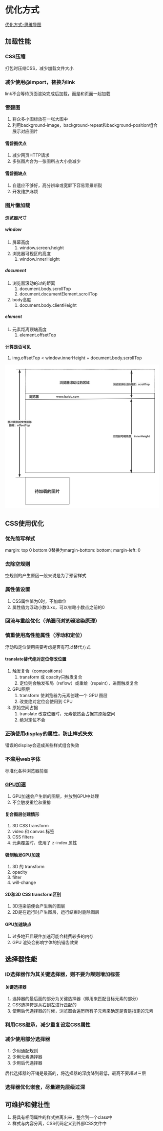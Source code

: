 # 优化方式

[优化方式-思维导图](./mind/09-优化方式.html)

## 加载性能

### CSS压缩

打包时压缩CSS，减少加载文件大小

### 减少使用@import，替换为link

link不会等待页面渲染完成后加载，而是和页面一起加载

### 雪碧图

1. 将众多小图标放在一张大图中
2. 利用background-image，background-repeat和background-position组合展示对应图片

#### 雪碧图优点

1. 减少网页HTTP请求
2. 多张图片合为一张图所占大小会减少

#### 雪碧图缺点

1. 自适应不够好，高分辨率或宽屏下容易背景断裂
2. 开发维护麻烦

### 图片懒加载

#### 浏览器尺寸

##### window

1. 屏幕高度
   1. window.screen.height
2. 浏览器可视区的高度
   1. window.innerHeight

##### document

1. 浏览器滚动的过的距离
   1. document.body.scrollTop
   2. document.documentElement.scrollTop
2. body高度
   1. document.body.clientHeight

##### element

1. 元素距离顶端高度
   1. element.offsetTop

#### 计算是否可见

1. img.offsetTop < window.innerHeight + document.body.scrollTop

![可视区域判断](assets/02-可视区域判断.png)

## CSS使用优化

### 优先简写样式

margin: top 0 bottom 0替换为margin-bottom: bottom; margin-left: 0

### 去除空规则

空规则的产生原因一般来说是为了预留样式

### 属性值设置

1. CSS属性值为0时，不加单位
2. 属性值为浮动小数0.xx，可以省略小数点之前的0

### 回流与重绘优化（详细间浏览器渲染原理）

### 慎重使用高性能属性（浮动和定位）

浮动和定位使用需要考虑是否有可以替代方式

#### translate替代绝对定位修改位置

1. 触发复合（compositions）
   1. transform 或 opacity只触发复合
   2. 定位则会触发布局（reflow）或重绘（repaint），进而触发复合
2. GPU图层
   1. transform 使浏览器为元素创建⼀个 GPU 图层
   2. 改变绝对定位会使⽤到 CPU
3. 原始空间占据
   1. translate 改变位置时，元素依然会占据其原始空间
   2. 绝对定位不会

### 正确使用display的属性，防止样式失效

错误的display会造成某些样式组合失效

### 不滥用web字体

标准化各种浏览器前缀

### [GPU加速](https://lz5z.com/Web%E6%80%A7%E8%83%BD%E4%BC%98%E5%8C%96-CSS3%E7%A1%AC%E4%BB%B6%E5%8A%A0%E9%80%9F/)

1. GPU加速会产生新的图层，并放到GPU中处理
2. 不会触发重绘和重排

#### 复合图层创建情形

1. 3D CSS transform
2. video 和 canvas 标签
3. CSS filters
4. 元素覆盖时，使用了 z-index 属性

#### 强制触发GPU加速

1. 3D 的 transform
2. opacity
3. filter
4. will-change

#### 2D和3D CSS transform区别

1. 3D渲染前便会产生新的图层
2. 2D是在运行时产生图层，运行结束时删除图层

#### GPU加速缺点

1. 过多地开启硬件加速可能会耗费较多的内存
2. GPU 渲染会影响字体的抗锯齿效果

## 选择器性能

### ID选择器作为其关键选择器，则不要为规则增加标签

#### 关键选择器

1. 选择器的最后面的部分为关键选择器（即用来匹配目标元素的部分）
2. CSS选择符是从右到左进行匹配的
3. 使用后代选择器的时候，浏览器会遍历所有子元素来确定是否是指定的元素

### 利用CSS继承，减少重复设定CSS属性

### 减少使用部分选择器

1. 少用通配规则
2. 少用元素选择器
3. 少用后代选择器

后代选择器的开销是最高的，将选择器的深度降到最低，最高不要超过三层

### 选择器优化嵌套，尽量避免层级过深

## 可维护和健壮性

1. 将具有相同属性的样式抽离出来，整合到一个class中
2. 样式与内容分离，CSS代码定义到外部CSS文件中
